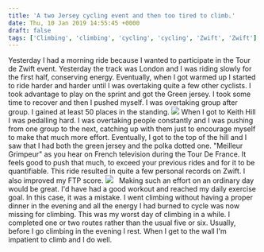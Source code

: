 ```yaml
---
title: 'A two Jersey cycling event and then too tired to climb.'
date: Thu, 10 Jan 2019 14:55:45 +0000
draft: false
tags: ['Climbing', 'climbing', 'cycling', 'cycling', 'Zwift', 'Zwift']
---
```


Yesterday I had a morning ride because I wanted to participate in the Tour de Zwift event. Yesterday the track was London and I was riding slowly for the first half, conserving energy. Eventually, when I got warmed up I started to ride harder and harder until I was overtaking quite a few other cyclists. I took advantage to play on the sprint and got the Green jersey. I took some time to recover and then I pushed myself. I was overtaking group after group. I gained at least 50 places in the standing. [![](https://www.main-vision.com/richard/blog/wp-content/uploads/2019/01/Screenshot-2019-01-09-at-10.16.21-1024x661.png)](https://www.main-vision.com/richard/blog/wp-content/uploads/2019/01/Screenshot-2019-01-09-at-10.16.21.png) When I got to Keith Hill I was pedalling hard. I was overtaking people constantly and I was pushing from one group to the next, catching up with them just to encourage myself to make that much more effort. Eventually, I got to the top of the hill and I saw that I had both the green jersey and the polka dotted one. "Meilleur Grimpeur" as you hear on French television during the Tour De France. It feels good to push that much, to exceed your previous rides and for it to be quantifiable. This ride resulted in quite a few personal records on Zwift. I also improved my FTP score. [![](https://www.main-vision.com/richard/blog/wp-content/uploads/2019/01/Screenshot-2019-01-09-at-10.16.49-1024x649.png)](https://www.main-vision.com/richard/blog/wp-content/uploads/2019/01/Screenshot-2019-01-09-at-10.16.49.png)   Making such an effort on an ordinary day would be great. I'd have had a good workout and reached my daily exercise goal. In this case, it was a mistake. I went climbing without having a proper dinner in the evening and all the energy I had burned to cycle was now missing for climbing. This was my worst day of climbing in a while. I completed one or two routes rather than the usual five or six. Usually, before I go climbing in the evening I rest. When I get to the wall I'm impatient to climb and I do well.